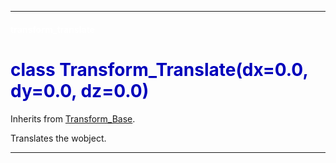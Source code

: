 
---

#### <font color='#FFF'>transform_translate</font> ####
# <font color='#00B'>class Transform_Translate(dx=0.0, dy=0.0, dz=0.0)</font> #

Inherits from [Transform\_Base](cls_Transform_Base.md).

Translates the wobject.






---

